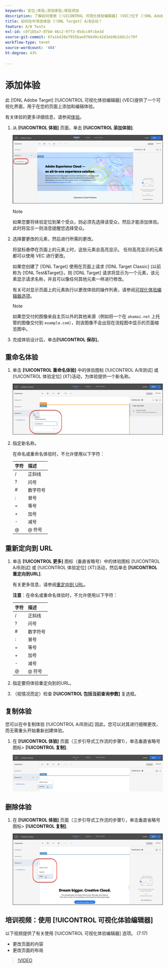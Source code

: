 ```yaml
---
keywords: 定位;体验;添加体验;体验添加
description: 了解如何使用 [!UICONTROL 可视化体验编辑器] (VEC)位于 [!DNL Adobe Target].
title: 如何在中添加体验 [!DNL Target] A/B活动？
feature: A/B Tests
exl-id: c0f1b5a7-07b0-46c2-97f3-95dcc0fcbe3d
source-git-commit: 6fa1b428e7955bae976649c42d3eb9b2ddc2c79f
workflow-type: tm+mt
source-wordcount: '484'
ht-degree: 43%

---
```


# 添加体验

此 [!DNL Adobe Target] [!UICONTROL 可视化体验编辑器] (VEC)提供了一个可视化界面，用于在您的页面上添加和编辑体验。

有关体验的更多详细信息，请参阅[体验](/help/main/c-experiences/experiences.md#concept_A2E10F6AFB3D4AEAB6951EE14688848D)。

1. 从 **[!UICONTROL 体验]** 页面，单击 **[!UICONTROL 添加体验]**.

   ![“添加体验”选项](/help/main/c-activities/t-test-ab/t-test-create-ab/assets/add-experience.png)

   >[!NOTE]
   >
   >如果您要将体验定位到某个受众，则必须先选择该受众，然后才能添加体验。此时将显示一则消息提醒您选择受众。

1. 选择要更改的元素，然后进行所需的更改。

   将鼠标悬停在页面上的元素上时，这些元素会高亮显示。 任何高亮显示的元素都可以使用 VEC 进行更改。

   如果您创建了 [!DNL Target] 使用在页面上请求 [!DNL Target Classic] (以前称为 [!DNL Test&Target])，则 [!DNL Target] 请求将显示为一个元素，该元素显示请求名称，并且可以像任何其他元素一样进行修改。

   有关可对显示页面上的元素执行以更改体验的操作列表，请参阅[可视化体验编辑器选项](/help/main/c-experiences/c-visual-experience-composer/viztarget-options.md)。

   >[!NOTE]
   >
   >如果您交付的图像来自主页以外的其他来源（例如将一个在 `akamai.net` 上托管的图像交付到 `example.com`），则该图像不会出现在流程图中显示的页面缩览图中。

1. 完成体验设计后，单击&#x200B;**[!UICONTROL 保存]**。

## 重命名体验

1. 单击 **[!UICONTROL 重命名体验]** 中的体验图标 [!UICONTROL A/B测试] 或 [!UICONTROL 体验定位] (XT)活动，为体验提供一个新名称。

   ![重命名体验](/help/main/c-activities/t-test-ab/t-test-create-ab/assets/rename-experience.png)

2. 指定新名称。

   在命名或重命名体验时，不允许使用以下字符：

   | 字符 | 描述 |
   |--- |--- |
   | / | 正斜线 |
   | ? | 问号 |
   | # | 数字符号 |
   | : | 冒号 |
   | = | 等号 |
   | + | 加号 |
   | - | 减号 |
   | @ | @ 符号 |

## 重新定向到 URL

1. 单击 **[!UICONTROL 更多]** 图标（垂直省略号）中的体验图标 [!UICONTROL A/B测试] 或 [!UICONTROL 体验定位] (XT)活动，然后单击 **[!UICONTROL 重定向到URL]**.

   有关更多信息，请参阅[重定向到 URL](/help/main/c-experiences/c-visual-experience-composer/redirect-offer.md)。

   **注意**：在命名或重命名体验时，不允许使用以下字符：

   | 字符 | 描述 |
   |--- |--- |
   | / | 正斜线 |
   | ? | 问号 |
   | # | 数字符号 |
   | : | 冒号 |
   | = | 等号 |
   | + | 加号 |
   | - | 减号 |
   | @ | @ 符号 |

1. 指定要将体验重定向到的URL。

1. （视情况而定）检查 **[!UICONTROL 包括当前查询参数]** 复选框。

## 复制体验

您可以在中复制体验 [!UICONTROL A/B测试] 因此，您可以对其进行细微更改，而无需重头开始重新创建体验。

1. 在 **[!UICONTROL 体验]** 页面（三步引导式工作流的步骤1），单击垂直省略号图标> **[!UICONTROL 复制]**.

   ![复制体验选项](/help/main/c-activities/t-test-ab/t-test-create-ab/assets/duplicate-experience.png)

## 删除体验

1. 在 **[!UICONTROL 体验]** 页面（三步引导式工作流的步骤1），单击垂直省略号图标> **[!UICONTROL 复制]**.

   ![删除体验选项](/help/main/c-activities/t-test-ab/t-test-create-ab/assets/delete-experience.png)

## 培训视频：使用 [!UICONTROL 可视化体验编辑器]

以下视频提供了有关使用 [!UICONTROL 可视化体验编辑器] 选项。 (7:17)

* 更改页面的内容
* 更改页面的布局

>[!VIDEO](https://video.tv.adobe.com/v/17399)
